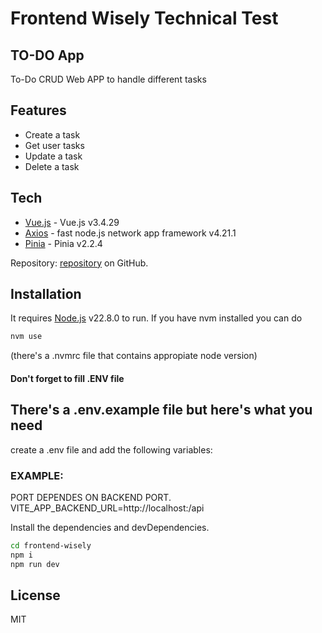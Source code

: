 # Frontend Wisely Technical Test

## TO-DO App

To-Do CRUD Web APP to handle different tasks

## Features

- Create a task
- Get user tasks
- Update a task
- Delete a task

## Tech

- [Vue.js] - Vue.js v3.4.29
- [Axios] - fast node.js network app framework v4.21.1
- [Pinia] - Pinia v2.2.4

Repository: [repository]
on GitHub.

## Installation

It requires [Node.js](https://nodejs.org/) v22.8.0 to run.
If you have nvm installed you can do

```sh
nvm use
```

(there's a .nvmrc file that contains appropiate node version)

#### Don't forget to fill .ENV file

## There's a .env.example file but here's what you need

create a .env file and add the following variables:

### EXAMPLE:

PORT DEPENDES ON BACKEND PORT.
VITE_APP_BACKEND_URL=http://localhost:<PORT>/api

Install the dependencies and devDependencies.

```sh
cd frontend-wisely
npm i
npm run dev
```

## License

MIT

[Vue.js]: https://vuejs.org/
[Pinia]: https://pinia.vuejs.org/
[Axios]: https://axios-http.com/es/docs/intro
[repository]: https://github.com/rubenromanvilasau/frontend-wisely
